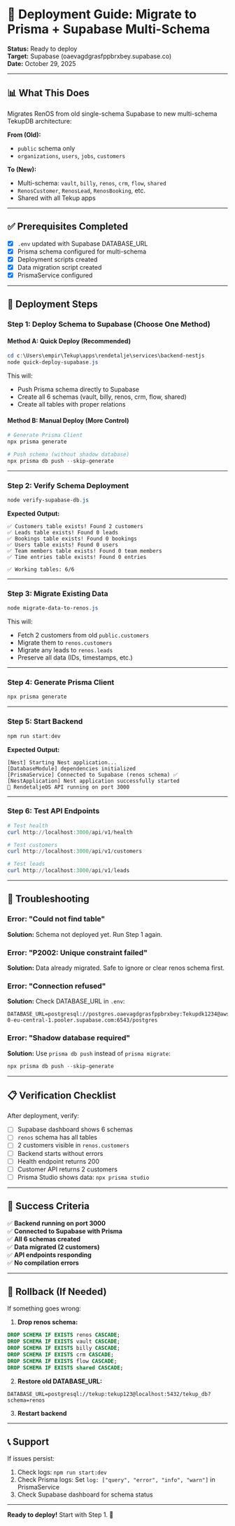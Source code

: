 # 🚀 Deployment Guide: Migrate to Prisma + Supabase Multi-Schema

**Status:** Ready to deploy  
**Target:** Supabase (oaevagdgrasfppbrxbey.supabase.co)  
**Date:** October 29, 2025

---

## 📊 What This Does

Migrates RenOS from old single-schema Supabase to new multi-schema TekupDB architecture:

**From (Old):**

- `public` schema only
- `organizations`, `users`, `jobs`, `customers`

**To (New):**

- Multi-schema: `vault`, `billy`, `renos`, `crm`, `flow`, `shared`
- `RenosCustomer`, `RenosLead`, `RenosBooking`, etc.
- Shared with all Tekup apps

---

## ✅ Prerequisites Completed

- [x] `.env` updated with Supabase DATABASE_URL
- [x] Prisma schema configured for multi-schema
- [x] Deployment scripts created
- [x] Data migration script created
- [x] PrismaService configured

---

## 🎯 Deployment Steps

### Step 1: Deploy Schema to Supabase (Choose One Method)

#### Method A: Quick Deploy (Recommended)

```powershell
cd c:\Users\empir\Tekup\apps\rendetalje\services\backend-nestjs
node quick-deploy-supabase.js
```

This will:

- Push Prisma schema directly to Supabase
- Create all 6 schemas (vault, billy, renos, crm, flow, shared)
- Create all tables with proper relations

#### Method B: Manual Deploy (More Control)

```powershell
# Generate Prisma Client
npx prisma generate

# Push schema (without shadow database)
npx prisma db push --skip-generate
```

---

### Step 2: Verify Schema Deployment

```powershell
node verify-supabase-db.js
```

**Expected Output:**

```
✅ Customers table exists! Found 2 customers
✅ Leads table exists! Found 0 leads
✅ Bookings table exists! Found 0 bookings
✅ Users table exists! Found 0 users
✅ Team members table exists! Found 0 team members
✅ Time entries table exists! Found 0 entries

✅ Working tables: 6/6
```

---

### Step 3: Migrate Existing Data

```powershell
node migrate-data-to-renos.js
```

This will:

- Fetch 2 customers from old `public.customers`
- Migrate them to `renos.customers`
- Migrate any leads to `renos.leads`
- Preserve all data (IDs, timestamps, etc.)

---

### Step 4: Generate Prisma Client

```powershell
npx prisma generate
```

---

### Step 5: Start Backend

```powershell
npm run start:dev
```

**Expected Output:**

```
[Nest] Starting Nest application...
[DatabaseModule] dependencies initialized
[PrismaService] Connected to Supabase (renos schema) ✅
[NestApplication] Nest application successfully started
🚀 RendetaljeOS API running on port 3000
```

---

### Step 6: Test API Endpoints

```powershell
# Test health
curl http://localhost:3000/api/v1/health

# Test customers
curl http://localhost:3000/api/v1/customers

# Test leads
curl http://localhost:3000/api/v1/leads
```

---

## 🔧 Troubleshooting

### Error: "Could not find table"

**Solution:** Schema not deployed yet. Run Step 1 again.

### Error: "P2002: Unique constraint failed"

**Solution:** Data already migrated. Safe to ignore or clear renos schema first.

### Error: "Connection refused"

**Solution:** Check DATABASE_URL in `.env`:

```
DATABASE_URL=postgresql://postgres.oaevagdgrasfppbrxbey:Tekupdk1234@aws-0-eu-central-1.pooler.supabase.com:6543/postgres
```

### Error: "Shadow database required"

**Solution:** Use `prisma db push` instead of `prisma migrate`:

```powershell
npx prisma db push --skip-generate
```

---

## 📋 Verification Checklist

After deployment, verify:

- [ ] Supabase dashboard shows 6 schemas
- [ ] `renos` schema has all tables
- [ ] 2 customers visible in `renos.customers`
- [ ] Backend starts without errors
- [ ] Health endpoint returns 200
- [ ] Customer API returns 2 customers
- [ ] Prisma Studio shows data: `npx prisma studio`

---

## 🎉 Success Criteria

✅ **Backend running on port 3000**  
✅ **Connected to Supabase with Prisma**  
✅ **All 6 schemas created**  
✅ **Data migrated (2 customers)**  
✅ **API endpoints responding**  
✅ **No compilation errors**

---

## 🔄 Rollback (If Needed)

If something goes wrong:

1. **Drop renos schema:**

```sql
DROP SCHEMA IF EXISTS renos CASCADE;
DROP SCHEMA IF EXISTS vault CASCADE;
DROP SCHEMA IF EXISTS billy CASCADE;
DROP SCHEMA IF EXISTS crm CASCADE;
DROP SCHEMA IF EXISTS flow CASCADE;
DROP SCHEMA IF EXISTS shared CASCADE;
```

2. **Restore old DATABASE_URL:**

```
DATABASE_URL=postgresql://tekup:tekup123@localhost:5432/tekup_db?schema=renos
```

3. **Restart backend**

---

## 📞 Support

If issues persist:

1. Check logs: `npm run start:dev`
2. Check Prisma logs: Set `log: ["query", "error", "info", "warn"]` in PrismaService
3. Check Supabase dashboard for schema status

---

**Ready to deploy!** Start with Step 1. 🚀
